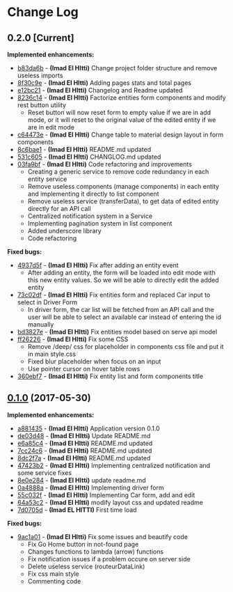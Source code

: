 # Change Log

## 0.2.0 [Current]

**Implemented enhancements:**
 * [b83da6b](../../commit/b83da6b) - __(Imad El HItti)__ Change project folder structure and remove useless imports
 * [8f30c9e](../../commit/8f30c9e) - __(Imad El HItti)__ Adding pages stats and total pages
 * [e12bc21](../../commit/e12bc21) - __(Imad El HItti)__ Changelog and Readme updated
 * [8236c14](../../commit/8236c14) - __(Imad El HItti)__ Factorize entities form components and modify rest button utility
    - Reset button will now reset form to empty value if we are in add mode, or it will reset to the original value of the edited entity if we are in edit mode
 * [c64473e](../../commit/c64473e) - __(Imad El HItti)__ Change table to material design layout in form components
 * [8c6bae1](../../commit/8c6bae1) - __(Imad El HItti)__ README.md updated
 * [531c605](../../commit/531c605) - __(Imad El HItti)__ CHANGLOG.md updated
 * [03fa9bf](../../commit/03fa9bf) - __(Imad El HItti)__ Code refactoring and improvements
    - Creating a generic service to remove code redundancy in each entity service
    - Remove useless components (manage components) in each entity and implementing it directly to list component
    - Remove useless service (transferData), to get data of edited entity directly for an API call
    - Centralized notification system in a Service
    - Implementing pagination system in list component
    - Added underscore library
    - Code refactoring

**Fixed bugs:**

 * [4937d5f](../../commit/4937d5f) - __(Imad El HItti)__ Fix after adding an entity event
    - After adding an entity, the form will be loaded into edit mode with this new entity values. So we will be able to directly edit the added entity
 * [73c02df](../../commit/73c02df) - __(Imad El HItti)__ Fix entities form and replaced Car input to select in Driver Form
    - In driver form, the car list will be fetched from an API call and the user will be able to select an available car instead of entering the id manually
 * [bd3827e](../../commit/bd3827e) - __(Imad El HItti)__ Fix entities model based on serve api model
 * [ff26226](../../commit/ff26226) - __(Imad El HItti)__ Fix some CSS
    - Remove /deep/ css  for placeholder in components css file and put it in main style.css
    - Fixed blur placeholder when focus on an input
    - Use pointer cursor on hover table rows
 * [360ebf7](../../commit/360ebf7) - __(Imad El HItti)__ Fix entity list and form components title


## [0.1.0](https://github.com/so-technology-watch/angular2-demo/tree/0.1.0) (2017-05-30)

**Implemented enhancements:**

 * [a881435](../../commit/a881435) - __(Imad El HItti)__ Application version 0.1.0
 * [de03d48](../../commit/de03d48) - __(Imad El HItti)__ Update README.md
 * [e6a85c4](../../commit/e6a85c4) - __(Imad El HItti)__ README.md updated
 * [7cc24c6](../../commit/7cc24c6) - __(Imad El HItti)__ README.md updated
 * [8dc2f7a](../../commit/8dc2f7a) - __(Imad El HItti)__ README.md updated
 * [47423b2](../../commit/47423b2) - __(Imad El HItti)__ Implementing centralized notification and some service fixes
 * [8e0e284](../../commit/8e0e284) - __(Imad El HItti)__ update readme.md
 * [0a4888a](../../commit/0a4888a) - __(Imad El HItti)__ Implementing driver form
 * [55c032f](../../commit/55c032f) - __(Imad El HItti)__ Implementing Car form, add and edit
 * [64a53c2](../../commit/64a53c2) - __(Imad El HItti)__ modify layout css and updated readme
 * [7d0705d](../../commit/7d0705d) - __(Imad EL HITTI)__ First time load

**Fixed bugs:**

* [9ac1a01](../../commit/9ac1a01) - __(Imad El HItti)__ Fix some issues and beautify code
    - Fix Go Home button in not-found page
    - Changes functions to lambda (arrow) functions
    - Fix notification issues if a problem occure on server side
    - Delete useless service (routeurDataLink)
    - Fix css main style
    - Commenting code